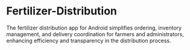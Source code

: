# Fertilizer-Distribution
The fertilizer distribution app for Android simplifies ordering, inventory management, and delivery coordination for farmers and administrators, enhancing efficiency and transparency in the distribution process.
